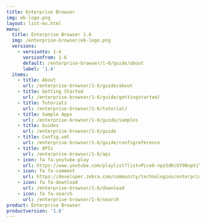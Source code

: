 ```yaml
---
title: Enterprise Browser
img: eb-logo.png
layout: list-mx.html
menu:
  title: Enterprise Browser 1.6
  img: /enterprise-browser/eb-logo.png
  versions:
    - versionto: 1-4
      versionfrom: 1-6
      default: /enterprise-browser/1-6/guide/about
      label: '1.4'
  items:
    - title: About
      url: /enterprise-browser/1-6/guide/about
    - title: Getting Started
      url: /enterprise-browser/1-6/guide/gettingstarted/
    - title: Tutorials
      url: /enterprise-browser/1-6/tutorial/
    - title: Sample Apps
      url: /enterprise-browser/1-6/guide/samples
    - title: Guides
      url: /enterprise-browser/1-6/guide
    - title: Config.xml
      url: /enterprise-browser/1-6/guide/configreference
    - title: APIs
      url: /enterprise-browser/1-6/api
    - icon: fa fa-youtube-play
      url: https://www.youtube.com/playlist?list=PLce6-npz5dKcUY98npViY6QbuL3yhAXCx
    - icon: fa fa-comment
      url: https://developer.zebra.com/community/technologies/enterprisebrowser
    - icon: fa fa-download
      url: /enterprise-browser/1-6/download
    - icon: fa fa-search
      url: /enterprise-browser/1-6/search
product: Enterprise Browser
productversion: '1.6'
---
```


